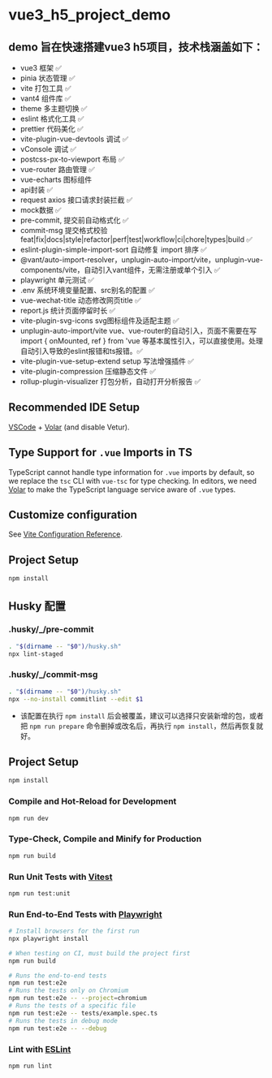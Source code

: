 # vue3_h5_project_demo

## demo 旨在快速搭建vue3 h5项目，技术栈涵盖如下：
- vue3 框架 ✅
- pinia 状态管理 ✅
- vite 打包工具 ✅
- vant4 组件库 ✅
- theme 多主题切换 ✅
- eslint 格式化工具 ✅
- prettier 代码美化 ✅
- vite-plugin-vue-devtools 调试 ✅
- vConsole 调试 ✅
- postcss-px-to-viewport 布局 ✅
- vue-router 路由管理 ✅
- vue-echarts 图标组件 
- api封装 ✅
- request axios 接口请求封装拦截 ✅
- mock数据 ✅
- pre-commit, 提交前自动格式化 ✅
- commit-msg 提交格式校验 feat|fix|docs|style|refactor|perf|test|workflow|ci|chore|types|build ✅
- eslint-plugin-simple-import-sort 自动修复 import 排序 ✅
- @vant/auto-import-resolver，unplugin-auto-import/vite，unplugin-vue-components/vite，自动引入vant组件，无需注册或单个引入 ✅
- playwright 单元测试 ✅
- .env 系统环境变量配置、src别名的配置 ✅
- vue-wechat-title 动态修改网页title ✅
- report.js 统计页面停留时长  ✅
- vite-plugin-svg-icons svg图标组件及适配主题 ✅
- unplugin-auto-import/vite vue、vue-router的自动引入，页面不需要在写 import { onMounted, ref } from 'vue 等基本属性引入，可以直接使用。处理自动引入导致的eslint报错和ts报错。✅
- vite-plugin-vue-setup-extend setup 写法增强插件 ✅
- vite-plugin-compression 压缩静态文件 ✅
- rollup-plugin-visualizer 打包分析，自动打开分析报告 ✅
	


## Recommended IDE Setup

[VSCode](https://code.visualstudio.com/) + [Volar](https://marketplace.visualstudio.com/items?itemName=Vue.volar) (and disable Vetur).

## Type Support for `.vue` Imports in TS

TypeScript cannot handle type information for `.vue` imports by default, so we replace the `tsc` CLI with `vue-tsc` for type checking. In editors, we need [Volar](https://marketplace.visualstudio.com/items?itemName=Vue.volar) to make the TypeScript language service aware of `.vue` types.

## Customize configuration

See [Vite Configuration Reference](https://vitejs.dev/config/).

## Project Setup

```sh
npm install
```

## Husky 配置
### .husky/_/pre-commit
```sh
. "$(dirname -- "$0")/husky.sh"
npx lint-staged
```
### .husky/_/commit-msg
```sh
. "$(dirname -- "$0")/husky.sh"
npx --no-install commitlint --edit $1
```
- 该配置在执行 `npm install` 后会被覆盖，建议可以选择只安装新增的包，或者把 `npm run prepare` 命令删掉或改名后，再执行 `npm install`，然后再恢复就好。


## Project Setup

```sh
npm install
```

### Compile and Hot-Reload for Development

```sh
npm run dev
```

### Type-Check, Compile and Minify for Production

```sh
npm run build
```

### Run Unit Tests with [Vitest](https://vitest.dev/)

```sh
npm run test:unit
```

### Run End-to-End Tests with [Playwright](https://playwright.dev)

```sh
# Install browsers for the first run
npx playwright install

# When testing on CI, must build the project first
npm run build

# Runs the end-to-end tests
npm run test:e2e
# Runs the tests only on Chromium
npm run test:e2e -- --project=chromium
# Runs the tests of a specific file
npm run test:e2e -- tests/example.spec.ts
# Runs the tests in debug mode
npm run test:e2e -- --debug
```

### Lint with [ESLint](https://eslint.org/)

```sh
npm run lint
```
